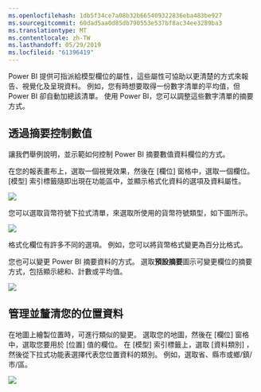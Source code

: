 ```yaml
---
ms.openlocfilehash: 1db5f34ce7a08b32b665409322836eba483be927
ms.sourcegitcommit: 60dad5aa0d85db790553e537bf8ac34ee3289ba3
ms.translationtype: MT
ms.contentlocale: zh-TW
ms.lasthandoff: 05/29/2019
ms.locfileid: "61396419"
---
```

Power BI 提供可指派給模型欄位的屬性，這些屬性可協助以更清楚的方式來報告、視覺化及呈現資料。 例如，您有時想要取得一份數字清單的平均值，但 Power BI 卻自動加總該清單。 使用 Power BI，您可以調整這些數字清單的摘要方式。

## <a name="numeric-control-over-summarization"></a>透過摘要控制數值
讓我們舉例說明，並示範如何控制 Power BI 摘要數值資料欄位的方式。

在您的報表畫布上，選取一個視覺效果，然後在 [欄位]  窗格中，選取一個欄位。 [模型]  索引標籤隨即出現在功能區中，並顯示格式化資料的選項及資料屬性。

![](media/3-11d-customize-summarization-categorization/3-11d_1.png)

您可以選取貨幣符號下拉式清單，來選取所使用的貨幣符號類型，如下圖所示。

![](media/3-11d-customize-summarization-categorization/3-11d_2.png)

格式化欄位有許多不同的選項。 例如，您可以將貨幣格式變更為百分比格式。

您也可以變更 Power BI 摘要資料的方式。 選取**預設摘要**圖示可變更欄位的摘要方式，包括顯示總和、計數或平均值。

![](media/3-11d-customize-summarization-categorization/3-11d_3.png)

## <a name="manage-and-clarify-your-location-data"></a>管理並釐清您的位置資料
在地圖上繪製位置時，可進行類似的變更。 選取您的地圖，然後在 [欄位]  窗格中，選取您要用於 [位置]  值的欄位。 在 [模型]  索引標籤上，選取 [資料類別]  ，然後從下拉式功能表選擇代表您位置資料的類別。 例如，選取省、縣市或鄉/鎮/市/區。

![](media/3-11d-customize-summarization-categorization/3-11d_4.png)

